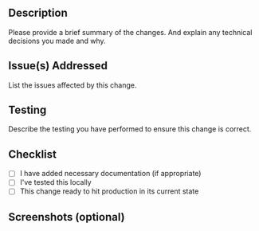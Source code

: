 ## Description
Please provide a brief summary of the changes. And explain any technical decisions you made and why.

## Issue(s) Addressed
List the issues affected by this change.

## Testing
Describe the testing you have performed to ensure this change is correct.

## Checklist
- [ ] I have added necessary documentation (if appropriate)
- [ ] I've tested this locally
- [ ] This change ready to hit production in its current state

## Screenshots (optional)
